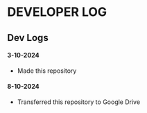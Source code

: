 # DEVELOPER LOG
## Dev Logs

#### 3-10-2024
- Made this repository
#### 8-10-2024
- Transferred this repository to Google Drive

